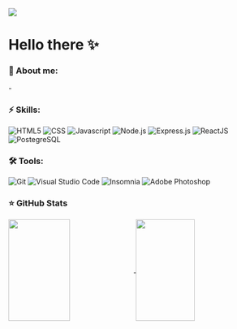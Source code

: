 <!-- ![](https://komarev.com/ghpvc/?username=jfsax&color=pink&style=flat) -->
<!-- ![header](https://capsule-render.vercel.app/api?type=slice&reversal=true&color=timeGradient&desc=Hello%World!) -->
![](https://i.imgur.com/vnZPS5w.gif)
# Hello there :sparkles:

<h3>📖 About me:</h3>
- 

<h3>⚡ Skills:</h3>
<p>
  <img alt="HTML5" src="https://img.shields.io/badge/HTML5-E34F26?style=for-the-badge&logo=html5&logoColor=white" />
  <img alt="CSS" src="https://img.shields.io/badge/CSS3-1572B6?style=for-the-badge&logo=css3&logoColor=white" />
  <img alt="Javascript" src="https://img.shields.io/badge/JavaScript-323330?style=for-the-badge&logo=javascript&logoColor=F7DF1E" />
  <img alt="Node.js" src="https://img.shields.io/badge/Node.js-339933?style=for-the-badge&logo=nodedotjs&logoColor=white" />
  <img alt="Express.js" src="https://img.shields.io/badge/Express.js-000000?style=for-the-badge&logo=express&logoColor=white" />
  <img alt="ReactJS" src="https://img.shields.io/badge/React-20232A?style=for-the-badge&logo=react&logoColor=61DAFB" />
  <img alt="PostegreSQL" src="https://img.shields.io/badge/PostgreSQL-316192?style=for-the-badge&logo=postgresql&logoColor=white" />
</p>

<h3>🛠️ Tools:</h3>
<p>
  <img alt="Git" src="https://img.shields.io/badge/Git-F05032?style=for-the-badge&logo=git&logoColor=white" />
  <img alt="Visual Studio Code" src="https://img.shields.io/badge/Visual_Studio_Code-0078D4?style=for-the-badge&logo=visual%20studio%20code&logoColor=white" />
  <img alt="Insomnia" src="https://img.shields.io/badge/Insomnia-5849be?style=for-the-badge&logo=Insomnia&logoColor=white" />
  <img alt="Adobe Photoshop" src="https://img.shields.io/badge/Adobe-Photoshop-31A8FF?style=for-the-badge&logo=Adobe-Photoshop&labelColor=0a446b&logoWidth=15" />
</p>

<h3>⭐ GitHub Stats</h3>
<a href="https://github.com/jfsax">
  <img align="center" height="200" width="49%" src="https://github-readme-stats.vercel.app/api?username=jfsax&count_private=true&show_icons=true&theme=dracula&include_all_commits" />
</a>
<a href="https://github.com/jfsax">
  <img align="center" height="200" width="48%" src="https://github-readme-stats.vercel.app/api/top-langs/?username=jfsax&layout=compact&theme=dracula" />
</a>

<!--
**jfsax/jfsax** is a ✨ _special_ ✨ repository because its `README.md` (this file) appears on your GitHub profile.

Here are some ideas to get you started:

- 🔭 I’m currently working on ...
- 🌱 I’m currently learning ...
- 👯 I’m looking to collaborate on ...
- 🤔 I’m looking for help with ...
- 💬 Ask me about ...
- 📫 How to reach me: ...
-->
